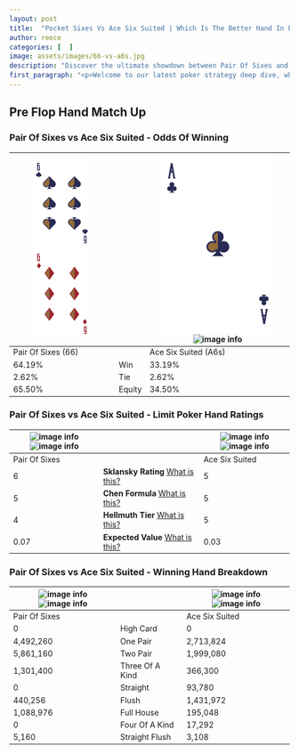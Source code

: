 ```yaml
---
layout: post
title:  "Pocket Sixes Vs Ace Six Suited | Which Is The Better Hand In Poker? A Complete Guide"
author: reece
categories: [  ]
image: assets/images/66-vs-a6s.jpg
description: "Discover the ultimate showdown between Pair Of Sixes and Ace Six Suited in poker! Uncover the odds, strategies, and scenarios where one hand triumphs over the other. Get ready to up your poker game with this thrilling analysis."
first_paragraph: "<p>Welcome to our latest poker strategy deep dive, where we're pitting two distinct hands against each other in a high-stakes showdown: Pair Of Sixes vs Ace Six Suited.</p><p>In the dynamic world of poker, every decision counts, and knowing which hand holds the upper hand is key to your success at the table.</p><p>In this article, we'll dissect these two hands, explore the scenarios where one dominates the other, and equip you with the knowledge to make strategic choices that can tip the odds in your favor.</p><p>Get ready to unravel the intriguing dynamics of these poker hands and elevate your game to new heights.</p>"
---
```




[comment]: # (sp0)

## Pre Flop Hand Match Up

<div class="table hand-ratings" markdown="1"> 



### Pair Of Sixes vs Ace Six Suited - Odds Of Winning


    
| ![image info](assets/images/hand1/6.png) ![image info](assets/images/hand1/6o.png) |  | ![image info](assets/images/hand2/a.png) ![image info](assets/images/hand2/6s.png) |
| -------- | -------- | -------- |
| Pair Of Sixes (66) |  | Ace Six Suited (A6s) |
| 64.19% | Win | 33.19% |
| 2.62% | Tie | 2.62% |
| 65.50% | Equity | 34.50% |




[comment]: # (sp1)



### Pair Of Sixes vs Ace Six Suited - Limit Poker Hand Ratings


    
| ![image info](https://www.riverpairs.com/assets/images/hand1/6.png) ![image info](https://www.riverpairs.com/assets/images/hand1/6o.png) |  | ![image info](https://www.riverpairs.com/assets/images/hand2/a.png) ![image info](https://www.riverpairs.com/assets/images/hand2/6s.png) |
| -------- | -------- | -------- |
| Pair Of Sixes |  | Ace Six Suited |
| 6 | **Sklansky Rating** [What is this?](/sklansky-rating-explained) | 5 |
| 5 | **Chen Formula** [What is this?](/chen-formula-explained) | 5 |
| 4 | **Hellmuth Tier** [What is this?](/Hellmuth-tier-explained) | 5 |
| 0.07 | **Expected Value** [What is this?](/expected-value-explained) | 0.03 |




[comment]: # (sp2)



### Pair Of Sixes vs Ace Six Suited - Winning Hand Breakdown


    
| ![image info](https://www.riverpairs.com/assets/images/hand1/6.png) ![image info](https://www.riverpairs.com/assets/images/hand1/6o.png) |  | ![image info](https://www.riverpairs.com/assets/images/hand2/a.png) ![image info](https://www.riverpairs.com/assets/images/hand2/6s.png) |
| -------- | -------- | -------- |
| Pair Of Sixes |  | Ace Six Suited |
| 0 | High Card | 0 |
| 4,492,260 | One Pair | 2,713,824 |
| 5,861,160 | Two Pair | 1,999,080 |
| 1,301,400 | Three Of A Kind | 366,300 |
| 0 | Straight | 93,780 |
| 440,256 | Flush | 1,431,972 |
| 1,088,976 | Full House | 195,048 |
| 0 | Four Of A Kind | 17,292 |
| 5,160 | Straight Flush | 3,108 |




[comment]: # (sp3)



</div>

[comment]: # (sp4)



[comment]: # (sp5)

